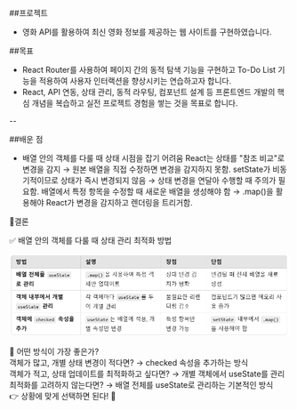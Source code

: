 ##프로젝트 

- 영화 API를 활용하여 최신 영화 정보를 제공하는 웹 사이트를 구현하였습니다.


##목표 

 - React Router를 사용하여 페이지 간의 동적 탐색 기능을 구현하고 To-Do List 기능을 적용하여 사용자 인터랙션을 향상시키는 연습하고자 합니다.
 - React, API 연동, 상태 관리, 동적 라우팅, 컴포넌트 설계 등 프론트엔드 개발의 핵심 개념을 복습하고 실전 프로젝트 경험을 쌓는 것을 목표로 합니다.

--

##배운 점 

* 배열 안의 객체를 다룰 때 상태 시점을 잡기 어려움 
React는 상태를 "참조 비교"로 변경을 감지 → 원본 배열을 직접 수정하면 변경을 감지하지 못함.
setState가 비동기적이므로 상태가 즉시 변경되지 않음 → 상태 변경을 연달아 수행할 때 주의가 필요함.
배열에서 특정 항목을 수정할 때 새로운 배열을 생성해야 함 → .map()을 활용해야 React가 변경을 감지하고 렌더링을 트리거함.

🎯결론

✅ 배열 안의 객체를 다룰 때 상태 관리 최적화 방법


![alt text](image.png)


🚀 어떤 방식이 가장 좋은가? </br>
객체가 많고, 개별 상태 변경이 적다면? → checked 속성을 추가하는 방식 </br>
객체가 적고, 상태 업데이트를 최적화하고 싶다면? → 개별 객체에서 useState를 관리 </br>
최적화를 고려하지 않는다면? → 배열 전체를 useState로 관리하는 기본적인 방식 </br>
👉 상황에 맞게 선택하면 된다! 🚀